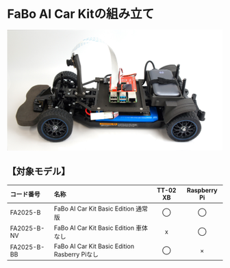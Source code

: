 # FaBo AI Car Kitの組み立て

![](./../../img/AiCarKit0001.JPG)

## 【対象モデル】

|コード番号|名称|TT-02 XB|Raspberry Pi|
|:--|:--|:--:|:--:|
|FA2025-B|FaBo AI Car Kit Basic Edition 通常版|◯|◯|
|FA2025-B-NV|FaBo AI Car Kit Basic Edition 車体なし|x|◯|
|FA2025-B-BB|FaBo AI Car Kit Basic Edition Rasberry Piなし|◯|×|